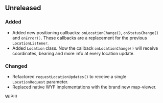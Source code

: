 ## Unreleased

### Added
* Added new positioning callbacks: `onLocationChange()`, `onStatusChange()` and `onError()`. These
  callbacks are a replacement for the previous `LocationListener`.
* Added `Location` class. Now the callback `onLocationChange()` will receive coordinates, bearing
  and more info at every location update.

### Changed
* Refactored `requestLocationUpdates()` to receive a single `LocationRequest` parameter.
* Replaced native WYF implementations with the brand new map-viewer.

WIP!!!